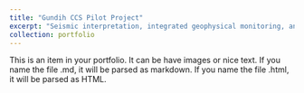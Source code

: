 ```yaml
---
title: "Gundih CCS Pilot Project"
excerpt: "Seismic interpretation, integrated geophysical monitoring, and seal capacity evaluation for Gundih CCS Pilot Project<br/><img src='/images/500x300.png'>"
collection: portfolio
---
```


This is an item in your portfolio. It can be have images or nice text. If you name the file .md, it will be parsed as markdown. If you name the file .html, it will be parsed as HTML. 
